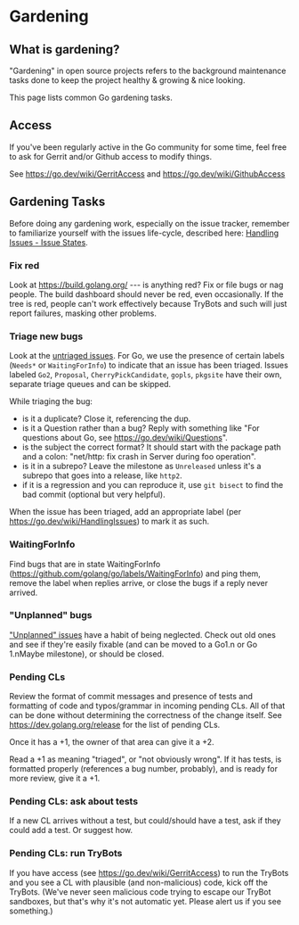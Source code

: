 # Gardening

## What is gardening?

"Gardening" in open source projects refers to the background maintenance tasks done to keep the project healthy & growing & nice looking.

This page lists common Go gardening tasks.

## Access

If you've been regularly active in the Go community for some time, feel free to ask for Gerrit and/or Github access to modify things.

See https://go.dev/wiki/GerritAccess and https://go.dev/wiki/GithubAccess

## Gardening Tasks

Before doing any gardening work, especially on the issue tracker, remember to familiarize yourself with the issues life-cycle, described here: [Handling Issues - Issue States](https://github.com/golang/go/wiki/HandlingIssues#issue-states).

### Fix red

Look at https://build.golang.org/ --- is anything red? Fix or file bugs or nag people. The build dashboard should never be red, even occasionally. If the tree is red, people can't work effectively because TryBots and such will just report failures, masking other problems.

### Triage new bugs

Look at the [untriaged issues](https://github.com/golang/go/issues?q=is%3Aopen+is%3Aissue+-label%3ANeedsInvestigation+-label%3ANeedsFix+-label%3ANeedsDecision+-label%3AWaitingForInfo+-label%3AGo2+-label%3AProposal+-label%3ACherryPickCandidate+-label%3ACherryPickApproved+no%3Aassignee+created%3A%3E2019-01-01+-label%3Agopls+-label%3Apkgsite). For Go, we use the presence of certain labels (`Needs*` or `WaitingForInfo`) to indicate that an issue has been triaged. Issues labeled `Go2`, `Proposal`, `CherryPickCandidate`, `gopls`, `pkgsite` have their own, separate triage queues and can be skipped.

While triaging the bug:

* is it a duplicate? Close it, referencing the dup.
* is it a Question rather than a bug? Reply with something like "For questions about Go, see https://go.dev/wiki/Questions".
* is the subject the correct format? It should start with the package path and a colon: "net/http: fix crash in Server during foo operation".
* is it in a subrepo? Leave the milestone as `Unreleased` unless it's a subrepo that goes into a release, like `http2`.
* if it is a regression and you can reproduce it, use `git bisect` to find the bad commit (optional but very helpful).

When the issue has been triaged, add an appropriate label (per https://go.dev/wiki/HandlingIssues) to mark it as such.

### WaitingForInfo

Find bugs that are in state WaitingForInfo (https://github.com/golang/go/labels/WaitingForInfo) and ping them, remove the label when replies arrive, or close the bugs if a reply never arrived.

### "Unplanned" bugs

["Unplanned" issues](https://github.com/golang/go/issues?utf8=%E2%9C%93&q=is%3Aissue%20is%3Aopen%20milestone%3AUnplanned%20sort%3Aupdated-asc%20-label%3AGo2%20-label%3ALanguageChange) have a habit of being neglected. Check out old ones and see if they're easily fixable (and can be moved to a Go1.n or Go 1.nMaybe milestone), or should be closed.

### Pending CLs

Review the format of commit messages and presence of tests and formatting of code and typos/grammar in incoming pending CLs. All of that can be done without determining the correctness of the change itself. See  https://dev.golang.org/release for the list of pending CLs.

Once it has a +1, the owner of that area can give it a +2.

Read a +1 as meaning "triaged", or "not obviously wrong". If it has tests, is formatted properly (references a bug number, probably), and is ready for more review, give it a +1.

### Pending CLs: ask about tests

If a new CL arrives without a test, but could/should have a test, ask if they could add a test. Or suggest how.

### Pending CLs: run TryBots

If you have access (see https://go.dev/wiki/GerritAccess) to run the TryBots and you see a CL with plausible (and non-malicious) code, kick off the TryBots. (We've never seen malicious code trying to escape our TryBot sandboxes, but that's why it's not automatic yet. Please alert us if you see something.)
